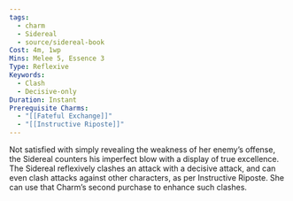 ```yaml
---
tags:
  - charm
  - Sidereal
  - source/sidereal-book
Cost: 4m, 1wp
Mins: Melee 5, Essence 3
Type: Reflexive
Keywords:
  - Clash
  - Decisive-only
Duration: Instant
Prerequisite Charms:
  - "[[Fateful Exchange]]"
  - "[[Instructive Riposte]]"
---
```

Not satisfied with simply revealing the weakness of her enemy’s offense, the Sidereal counters his imperfect blow with a display of true excellence. The Sidereal reflexively clashes an attack with a decisive attack, and can even clash attacks against other characters, as per Instructive Riposte. She can use that Charm’s second purchase to enhance such clashes.